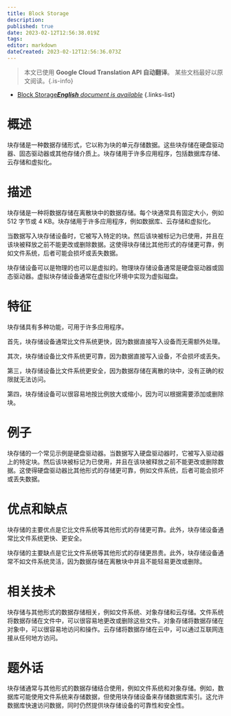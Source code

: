 ```yaml
---
title: Block Storage
description: 
published: true
date: 2023-02-12T12:56:38.019Z
tags: 
editor: markdown
dateCreated: 2023-02-12T12:56:36.073Z
---
```


> 本文已使用 **Google Cloud Translation API 自动翻译**。
某些文档最好以原文阅读。{.is-info}



- [Block Storage***English** document is available*](/en/Knowledge-base/Dictionary/block-storage)
{.links-list}


# 概述

块存储是一种数据存储形式，它以称为块的单元存储数据。这些块存储在硬盘驱动器、固态驱动器或其他存储介质上。块存储用于许多应用程序，包括数据库存储、云存储和虚拟化。

# 描述

块存储是一种将数据存储在离散块中的数据存储。每个块通常具有固定大小，例如 512 字节或 4 KB。块存储用于许多应用程序，例如数据库、云存储和虚拟化。

当数据写入块存储设备时，它被写入特定的块。然后该块被标记为已使用，并且在该块被释放之前不能更改或删除数据。这使得块存储比其他形式的存储更可靠，例如文件系统，后者可能会损坏或丢失数据。

块存储设备可以是物理的也可以是虚拟的。物理块存储设备通常是硬盘驱动器或固态驱动器。虚拟块存储设备通常在虚拟化环境中实现为虚拟磁盘。

# 特征

块存储具有多种功能，可用于许多应用程序。

首先，块存储设备通常比文件系统更快，因为数据直接写入设备而无需额外处理。

其次，块存储设备比文件系统更可靠，因为数据直接写入设备，不会损坏或丢失。

第三，块存储设备比文件系统更安全，因为数据存储在离散的块中，没有正确的权限就无法访问。

第四，块存储设备可以很容易地按比例放大或缩小，因为可以根据需要添加或删除块。

# 例子

块存储的一个常见示例是硬盘驱动器。当数据写入硬盘驱动器时，它被写入驱动器上的特定块。然后该块被标记为已使用，并且在该块被释放之前不能更改或删除数据。这使得硬盘驱动器比其他形式的存储更可靠，例如文件系统，后者可能会损坏或丢失数据。

# 优点和缺点

块存储的主要优点是它比文件系统等其他形式的存储更可靠。此外，块存储设备通常比文件系统更快、更安全。

块存储的主要缺点是它比文件系统等其他形式的存储更昂贵。此外，块存储设备通常不如文件系统灵活，因为数据存储在离散块中并且不能轻易更改或删除。

# 相关技术

块存储与其他形式的数据存储相关，例如文件系统、对象存储和云存储。文件系统将数据存储在文件中，可以很容易地更改或删除这些文件。对象存储将数据存储在对象中，可以很容易地访问和操作。云存储将数据存储在云中，可以通过互联网连接从任何地方访问。

# 题外话

块存储通常与其他形式的数据存储结合使用，例如文件系统和对象存储。例如，数据库可能使用文件系统来存储数据，但使用块存储设备来存储数据库索引。这允许数据库快速访问数据，同时仍然提供块存储设备的可靠性和安全性。